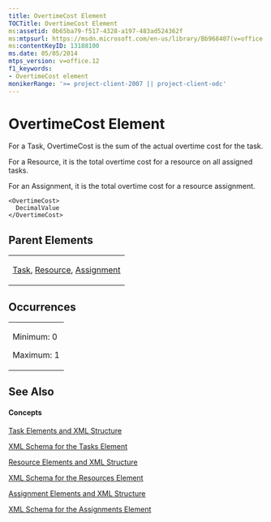 ```yaml
---
title: OvertimeCost Element
TOCTitle: OvertimeCost Element
ms:assetid: 0b65ba79-f517-4328-a197-483ad524362f
ms:mtpsurl: https://msdn.microsoft.com/en-us/library/Bb968407(v=office.12)
ms:contentKeyID: 13188100
ms.date: 05/05/2014
mtps_version: v=office.12
f1_keywords:
- OvertimeCost element
monikerRange: '>= project-client-2007 || project-client-odc'
---
```


# OvertimeCost Element




For a Task, OvertimeCost is the sum of the actual overtime cost for the task.

For a Resource, it is the total overtime cost for a resource on all assigned tasks.

For an Assignment, it is the total overtime cost for a resource assignment.

    <OvertimeCost>
      DecimalValue
    </OvertimeCost>

## Parent Elements

<table>
<colgroup>
<col style="width: 100%" />
</colgroup>
<tbody>
<tr class="odd">
<td><p><a href="bb968487(v=office.12).md">Task</a>, <a href="bb968715(v=office.12).md">Resource</a>, <a href="bb968611(v=office.12).md">Assignment</a></p></td>
</tr>
</tbody>
</table>

## Occurrences

<table>
<colgroup>
<col style="width: 100%" />
</colgroup>
<tbody>
<tr class="odd">
<td><p>Minimum: 0</p>
<p>Maximum: 1</p></td>
</tr>
</tbody>
</table>

## See Also

#### Concepts

[Task Elements and XML Structure](bb968475\(v=office.12\).md)

[XML Schema for the Tasks Element](bb968415\(v=office.12\).md)

[Resource Elements and XML Structure](bb968445\(v=office.12\).md)

[XML Schema for the Resources Element](bb968511\(v=office.12\).md)

[Assignment Elements and XML Structure](bb968738\(v=office.12\).md)

[XML Schema for the Assignments Element](bb968414\(v=office.12\).md)

